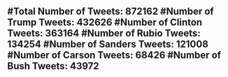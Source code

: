 #Total Number of Tweets: 872162 
#Number of Trump Tweets: 432626
#Number of Clinton Tweets: 363164
#Number of Rubio Tweets: 134254
#Number of Sanders Tweets: 121008
#Number of Carson Tweets: 68426
#Number of Bush Tweets: 43972
---
